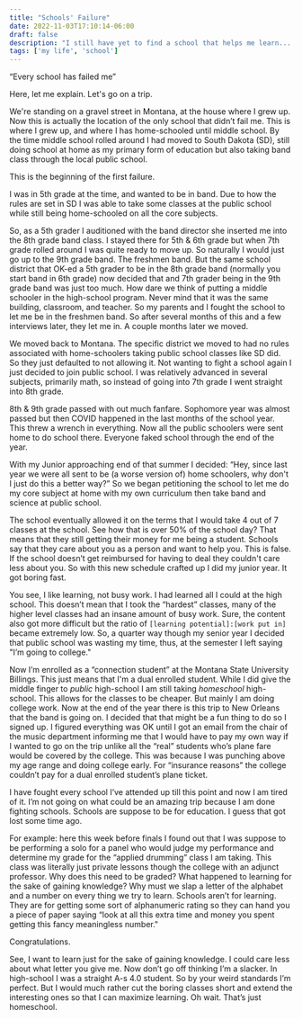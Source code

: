 ```yaml
---
title: "Schools' Failure"
date: 2022-11-03T17:10:14-06:00
draft: false
description: "I still have yet to find a school that helps me learn... What a deal!"
tags: ['my life', 'school']
---
```


“Every school has failed me”

Here, let me explain. Let's go on a trip.

We're standing on a gravel street in Montana, at the house where I grew up. Now this is actually the location of the only school that didn’t fail me. This is where I grew up, and where I has home-schooled until middle school. By the time middle school rolled around I had moved to South Dakota (SD), still doing school at home as my primary form of education but also taking band class through the local public school. 

This is the beginning of the first failure.

I was in 5th grade at the time, and wanted to be in band. Due to how the rules are set in SD I was able to take some classes at the public school while still being home-schooled on all the core subjects. 

So, as a 5th grader I auditioned with the band director she inserted me into the 8th grade band class. I stayed there for 5th & 6th grade but when 7th grade rolled around I was quite ready to move up. So naturally I would just go up to the 9th grade band. The freshmen band. But the same school district that OK-ed a 5th grader to be in the 8th grade band (normally you start band in 6th grade) now decided that and 7th grader being in the 9th grade band was just too much. How dare we think of putting a middle schooler in the high-school program. Never mind that it was the same building, classroom, and teacher. So my parents and I fought the school to let me be in the freshmen band. So after several months of this and a few interviews later, they let me in. A couple months later we moved.

We moved back to Montana. The specific district we moved to had no rules associated with home-schoolers taking public school classes like SD did. So they just defaulted to not allowing it. Not wanting to fight a school again I just decided to join public school. I was relatively advanced in several subjects, primarily math, so instead of going into 7th grade I went straight into 8th grade. 

8th & 9th grade passed with out much fanfare. Sophomore year was almost passed but then COVID happened in the last months of the school year. This threw a wrench in everything. Now all the public schoolers were sent home to do school there. Everyone faked school through the end of the year. 

With my Junior approaching end of that summer I decided: “Hey, since last year we were all sent to be (a worse version of) home schoolers, why don't I just do this a better way?” So we began petitioning the school to let me do my core subject at home with my own curriculum then take band and science at public school.

The school eventually allowed it on the terms that I would take 4 out of 7 classes at the school. See how that is over 50% of the school day? That means that they still getting their money for me being a student. Schools say that they care about you as a person and want to help you. This is false. If the school doesn’t get reimbursed for having to deal they couldn't care less about you. So with this new schedule crafted up I did my junior year. It got boring fast.

You see, I like learning, not busy work. I had learned all I could at the high school. This doesn’t mean that I took the “hardest” classes, many of the higher level classes had an insane amount of busy work. Sure, the content also got more difficult but the ratio of `[learning potential]:[work put in]` became extremely low. So, a quarter way though my senior year I decided that public school was wasting my time, thus, at the semester I left saying "I’m going to college."

Now I’m enrolled as a “connection student” at the Montana State University Billings. This just means that I'm a dual enrolled student. While I did give the middle finger to *public* high-school I am still taking *homeschool* high-school. This allows for the classes to be cheaper. But mainly I am doing college work. Now at the end of the year there is this trip to New Orleans that the band is going on. I decided that that might be a fun thing to do so I signed up. I figured everything was OK until I got an email from the chair of the music department informing me that I would have to pay my own way if I wanted to go on the trip unlike all the “real” students who’s plane fare would be covered by the college. This was because I was punching above my age range and doing college early. For “insurance reasons” the college couldn’t pay for a dual enrolled student’s plane ticket.

I have fought every school I’ve attended up till this point and now I am tired of it. I’m not going on what could be an amazing trip because I am done fighting schools. Schools are suppose to be for education. I guess that got lost some time ago.

For example: here this week before finals I found out that I was suppose to be performing a solo for a panel who would judge my performance and determine my grade for the “applied drumming” class I am taking. This class was literally just private lessons though the college with an adjunct professor. Why does this need to be graded? What happened to learning for the sake of gaining knowledge? Why must we slap a letter of the alphabet and a number on every thing we try to learn. Schools aren’t for learning. They are for getting some sort of alphanumeric rating so they can hand you a piece of paper saying “look at all this extra time and money you spent getting this fancy meaningless number." 

Congratulations.

See, I want to learn just for the sake of gaining knowledge. I could care less about what letter you give me. Now don’t go off thinking I’m a slacker. In high-school I was a straight A-s 4.0 student. So by your weird standards I’m perfect. But I would much rather cut the boring classes short and extend the interesting ones so that I can maximize learning. Oh wait. That’s just homeschool.
